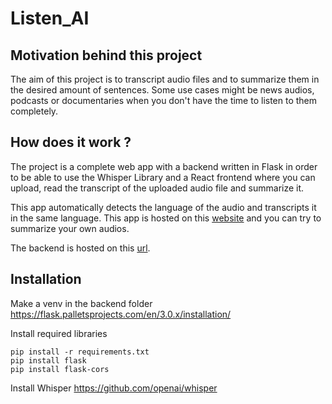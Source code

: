 # Listen_AI

## Motivation behind this project

The aim of this project is to transcript audio files and to summarize them in the desired amount of sentences. Some use cases might be news audios, podcasts or documentaries when you don't have the time to listen to them completely.

## How does it work ?

The project is a complete web app with a backend written in Flask in order to be able to use the Whisper Library and a React frontend where you can upload, read the transcript of the uploaded audio file and summarize it.

This app automatically detects the language of the audio and transcripts it in the same language.
This app is hosted on this [website](http://217.160.142.195:3000/) and you can try to summarize your own audios.

The backend is hosted on this [url](http://217.160.142.195:5000/).

## Installation 

Make a venv in the backend folder
https://flask.palletsprojects.com/en/3.0.x/installation/

Install required libraries

```
pip install -r requirements.txt
pip install flask
pip install flask-cors
```

Install Whisper
https://github.com/openai/whisper
